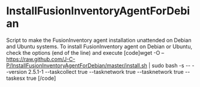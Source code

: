 # InstallFusionInventoryAgentForDebian
Script to make the FusionInventory agent installation unattended on Debian and Ubuntu systems.
To install FusionInventory agent on Debian or Ubuntu, check the options (end of the line) and execute 
  [code]wget -O – https://raw.github.com/J-C-P/InstallFusionInventoryAgentForDebian/master/install.sh | sudo bash -s -- --version 2.5.1-1 --taskcollect true --tasknetwork true --tasknetwork true --taskesx true [/code]

